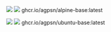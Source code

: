 ![ ](https://ghcr-badge.egpl.dev/agpsn/alpine-base/size?tag=latest&color=black&label=SIZE&ignore=latest)
![ ](https://ghcr-badge.egpl.dev/agpsn/alpine-base/latest_tag?color=black&label=VERSION&ignore=latest)
  ghcr.io/agpsn/alpine-base:latest


![ ](https://ghcr-badge.egpl.dev/agpsn/ubuntu-base/size?tag=latest&color=black&label=SIZE&ignore=latest)
![ ](https://ghcr-badge.egpl.dev/agpsn/ubuntu-base/latest_tag?color=black&label=VERSION&ignore=latest)
  ghcr.io/agpsn/ubuntu-base:latest
 
<!--```-->
<!--```-->

